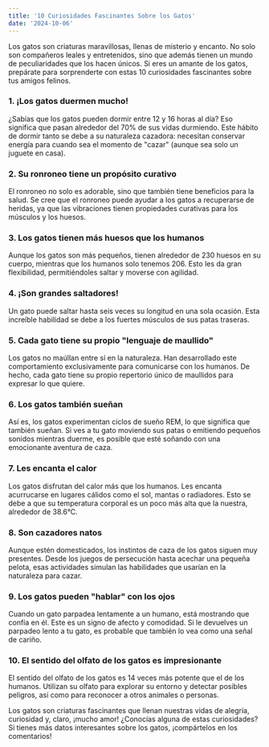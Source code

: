 ```yaml
---
title: '10 Curiosidades Fascinantes Sobre los Gatos'
date: '2024-10-06'
---
```


Los gatos son criaturas maravillosas, llenas de misterio y encanto. No solo son compañeros leales y entretenidos, sino que además tienen un mundo de peculiaridades que los hacen únicos. Si eres un amante de los gatos, prepárate para sorprenderte con estas 10 curiosidades fascinantes sobre tus amigos felinos.

### 1. ¡Los gatos duermen mucho!
¿Sabías que los gatos pueden dormir entre 12 y 16 horas al día? Eso significa que pasan alrededor del 70% de sus vidas durmiendo. Este hábito de dormir tanto se debe a su naturaleza cazadora: necesitan conservar energía para cuando sea el momento de "cazar" (aunque sea solo un juguete en casa).

### 2. Su ronroneo tiene un propósito curativo
El ronroneo no solo es adorable, sino que también tiene beneficios para la salud. Se cree que el ronroneo puede ayudar a los gatos a recuperarse de heridas, ya que las vibraciones tienen propiedades curativas para los músculos y los huesos.

### 3. Los gatos tienen más huesos que los humanos
Aunque los gatos son más pequeños, tienen alrededor de 230 huesos en su cuerpo, mientras que los humanos solo tenemos 206. Esto les da gran flexibilidad, permitiéndoles saltar y moverse con agilidad.

### 4. ¡Son grandes saltadores!
Un gato puede saltar hasta seis veces su longitud en una sola ocasión. Esta increíble habilidad se debe a los fuertes músculos de sus patas traseras.

### 5. Cada gato tiene su propio "lenguaje de maullido"
Los gatos no maúllan entre sí en la naturaleza. Han desarrollado este comportamiento exclusivamente para comunicarse con los humanos. De hecho, cada gato tiene su propio repertorio único de maullidos para expresar lo que quiere.

### 6. Los gatos también sueñan
Así es, los gatos experimentan ciclos de sueño REM, lo que significa que también sueñan. Si ves a tu gato moviendo sus patas o emitiendo pequeños sonidos mientras duerme, es posible que esté soñando con una emocionante aventura de caza.

### 7. Les encanta el calor
Los gatos disfrutan del calor más que los humanos. Les encanta acurrucarse en lugares cálidos como el sol, mantas o radiadores. Esto se debe a que su temperatura corporal es un poco más alta que la nuestra, alrededor de 38.6°C.

### 8. Son cazadores natos
Aunque estén domesticados, los instintos de caza de los gatos siguen muy presentes. Desde los juegos de persecución hasta acechar una pequeña pelota, esas actividades simulan las habilidades que usarían en la naturaleza para cazar.

### 9. Los gatos pueden "hablar" con los ojos
Cuando un gato parpadea lentamente a un humano, está mostrando que confía en él. Este es un signo de afecto y comodidad. Si le devuelves un parpadeo lento a tu gato, es probable que también lo vea como una señal de cariño.

### 10. El sentido del olfato de los gatos es impresionante
El sentido del olfato de los gatos es 14 veces más potente que el de los humanos. Utilizan su olfato para explorar su entorno y detectar posibles peligros, así como para reconocer a otros animales o personas.

Los gatos son criaturas fascinantes que llenan nuestras vidas de alegría, curiosidad y, claro, ¡mucho amor! ¿Conocías alguna de estas curiosidades? Si tienes más datos interesantes sobre los gatos, ¡compártelos en los comentarios!


